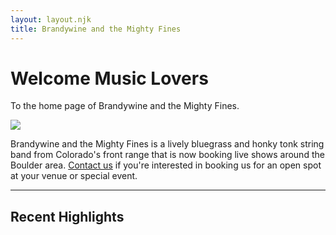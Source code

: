 ```yaml
---
layout: layout.njk
title: Brandywine and the Mighty Fines
---
```


# Welcome Music Lovers
To the home page of Brandywine and the Mighty Fines.

<img src='./images/themightyfines.jpg' class='profile'/> 

Brandywine and the Mighty Fines is a lively bluegrass and honky tonk string band from Colorado's front range that is now booking live shows around the Boulder area. <a href='/contact'>Contact us</a> if you're interested in booking us for an open spot at your venue or special event. 

---

## Recent Highlights
